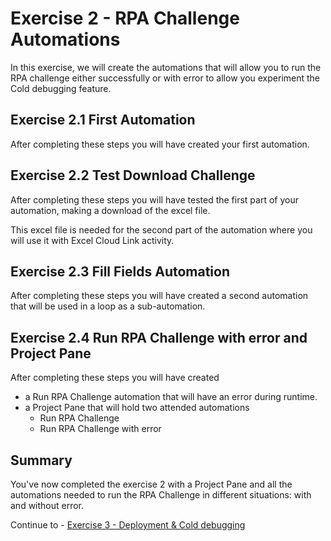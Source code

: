 # Exercise 2 - RPA Challenge Automations

In this exercise, we will create the automations that will allow you to run the RPA challenge either successfully or with error to allow you experiment the Cold debugging feature.

## Exercise 2.1 First Automation

After completing these steps you will have created your first automation.

## Exercise 2.2 Test Download Challenge

After completing these steps you will have tested the first part of your automation, making a download of the excel file.

This excel file is needed for the second part of the automation where you will use it with Excel Cloud Link activity.

## Exercise 2.3 Fill Fields Automation

After completing these steps you will have created a second automation that will be used in a loop as a sub-automation.

## Exercise 2.4 Run RPA Challenge with error and Project Pane

After completing these steps you will have created 
- a Run RPA Challenge automation that will have an error during runtime.
- a Project Pane that will hold two attended automations
    - Run RPA Challenge
    - Run RPA Challenge with error

## Summary

You've now completed the exercise 2 with a Project Pane and all the automations needed to run the RPA Challenge in different situations: with and without error.

Continue to - [Exercise 3 - Deployment & Cold debugging](../exercise3/README.md)
